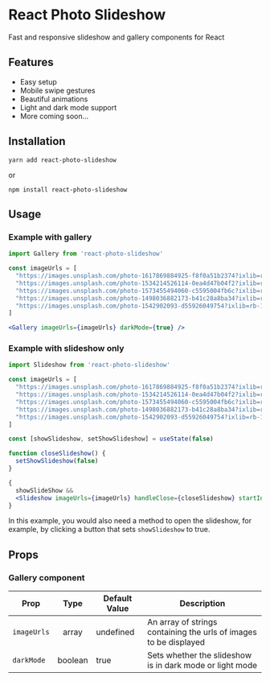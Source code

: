 # React Photo Slideshow

Fast and responsive slideshow and gallery components for React

## Features

* Easy setup
* Mobile swipe gestures
* Beautiful animations
* Light and dark mode support
* More coming soon...

## Installation

```
yarn add react-photo-slideshow
```

or 

```
npm install react-photo-slideshow
```

## Usage

### Example with gallery

```jsx
import Gallery from 'react-photo-slideshow'

const imageUrls = [
  "https://images.unsplash.com/photo-1617869884925-f8f0a51b2374?ixlib=rb 1.2.1&ixid=MnwxMjA3fDB8MHxwaG90by1wYWdlfHx8fGVufDB8fHx8&auto=format&fit=crop&w=1770&q=80",
  "https://images.unsplash.com/photo-1534214526114-0ea4d47b04f2?ixlib=rb-1.2.1&ixid=MnwxMjA3fDB8MHxwaG90by1wYWdlfHx8fGVufDB8fHx8&auto=format&fit=crop&w=1770&q=80",
  "https://images.unsplash.com/photo-1573455494060-c5595004fb6c?ixlib=rb-1.2.1&ixid=MnwxMjA3fDB8MHxwaG90by1wYWdlfHx8fGVufDB8fHx8&auto=format&fit=crop&w=1740&q=80",
  "https://images.unsplash.com/photo-1498036882173-b41c28a8ba34?ixlib=rb-1.2.1&ixid=MnwxMjA3fDB8MHxwaG90by1wYWdlfHx8fGVufDB8fHx8&auto=format&fit=crop&w=928&q=80",
  "https://images.unsplash.com/photo-1542902093-d55926049754?ixlib=rb-1.2.1&ixid=MnwxMjA3fDB8MHxwaG90by1wYWdlfHx8fGVufDB8fHx8&auto=format&fit=crop&w=774&q=80"
]

<Gallery imageUrls={imageUrls} darkMode={true} />
```

### Example with slideshow only

```jsx
import Slideshow from 'react-photo-slideshow'

const imageUrls = [
  "https://images.unsplash.com/photo-1617869884925-f8f0a51b2374?ixlib=rb 1.2.1&ixid=MnwxMjA3fDB8MHxwaG90by1wYWdlfHx8fGVufDB8fHx8&auto=format&fit=crop&w=1770&q=80",
  "https://images.unsplash.com/photo-1534214526114-0ea4d47b04f2?ixlib=rb-1.2.1&ixid=MnwxMjA3fDB8MHxwaG90by1wYWdlfHx8fGVufDB8fHx8&auto=format&fit=crop&w=1770&q=80",
  "https://images.unsplash.com/photo-1573455494060-c5595004fb6c?ixlib=rb-1.2.1&ixid=MnwxMjA3fDB8MHxwaG90by1wYWdlfHx8fGVufDB8fHx8&auto=format&fit=crop&w=1740&q=80",
  "https://images.unsplash.com/photo-1498036882173-b41c28a8ba34?ixlib=rb-1.2.1&ixid=MnwxMjA3fDB8MHxwaG90by1wYWdlfHx8fGVufDB8fHx8&auto=format&fit=crop&w=928&q=80",
  "https://images.unsplash.com/photo-1542902093-d55926049754?ixlib=rb-1.2.1&ixid=MnwxMjA3fDB8MHxwaG90by1wYWdlfHx8fGVufDB8fHx8&auto=format&fit=crop&w=774&q=80"
]

const [showSlideshow, setShowSlideshow] = useState(false)

function closeSlideshow() {
  setShowSlideshow(false)
}

{
  showSlideShow &&
  <Slideshow imageUrls={imageUrls} handleClose={closeSlideshow} startIndex={1} darkMode={true} /> 
}
```

In this example, you would also need a method to open the slideshow, for example, by clicking a button that sets `showSlideshow` to true.

## Props

### Gallery component

| Prop        |   Type  | Default Value | Description                                                       |
|-------------|:-------:|---------------|-------------------------------------------------------------------|
| `imageUrls` | array   | undefined     | An array of strings containing the urls of images to be displayed |
| `darkMode`  | boolean | true          | Sets whether the slideshow is in dark mode or light mode          |
